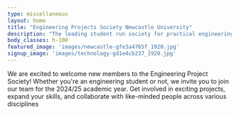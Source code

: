 ```yaml
---
type: miscellaneous
layout: home
title: "Engineering Projects Society Newcastle University"
description: "The leading student run society for practical engineering at Newcastle University"
body_classes: h-100
featured_image: 'images/newcastle-gfe3a4765f_1920.jpg'
signup_image: 'images/technology-gd1e4cb237_1920.jpg'
---
```

We are excited to welcome new members to the Engineering Project Society! Whether you're an engineering student or not, we invite you to join our team for the 2024/25 academic year. Get involved in exciting projects, expand your skills, and collaborate with like-minded people across various disciplines